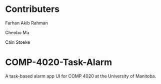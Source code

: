 # Contributers
Farhan Akib Rahman

Chenbo Ma

Cain Stoeke

# COMP-4020-Task-Alarm
A task-based alarm app UI for COMP 4020 at the University of Manitoba.

